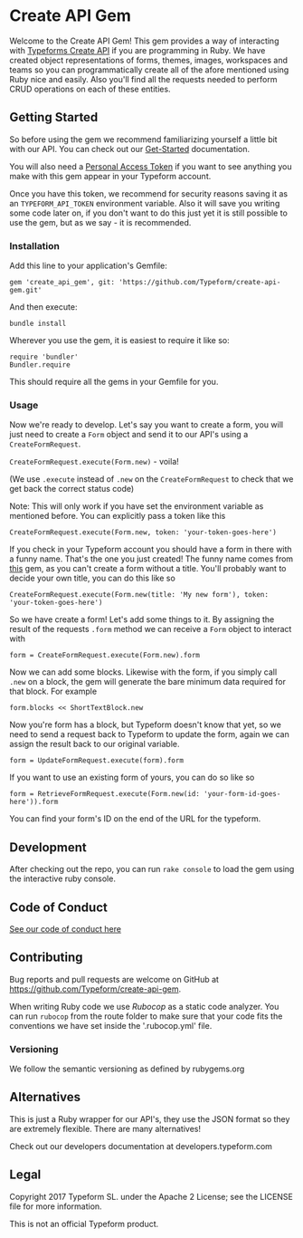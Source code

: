 # Create API Gem

Welcome to the Create API Gem! This gem provides a way of interacting with [Typeforms Create API](https://developer.typeform.com/create/) if you are programming in Ruby. We have created object representations of forms, themes, images, workspaces and teams so you can programmatically create all of the afore mentioned using Ruby nice and easily. Also you'll find all the requests needed to perform CRUD operations on each of these entities.

## Getting Started

So before using the gem we recommend familiarizing yourself a little bit with our API. You can check out our [Get-Started](https://developer.typeform.com/get-started/) documentation.

You will also need a [Personal Access Token](https://developer.typeform.com/get-started/personal-access-token/) if you want to see anything you make with this gem appear in your Typeform account.

Once you have this token, we recommend for security reasons saving it as an `TYPEFORM_API_TOKEN` environment variable. Also it will save you writing some code later on, if you don't want to do this just yet it is still possible to use the gem, but as we say - it is recommended.

### Installation

Add this line to your application's Gemfile:

`gem 'create_api_gem', git: 'https://github.com/Typeform/create-api-gem.git'`

And then execute:

`bundle install`

Wherever you use the gem, it is easiest to require it like so:

```
require 'bundler'
Bundler.require
```

This should require all the gems in your Gemfile for you.

### Usage

Now we're ready to develop. Let's say you want to create a form, you will just need to create a `Form` object and send it to our API's using a `CreateFormRequest`.

`CreateFormRequest.execute(Form.new)` - voila!

(We use `.execute` instead of `.new` on the `CreateFormRequest` to check that we get back the correct status code)

Note: This will only work if you have set the environment variable as mentioned before. You can explicitly pass a token like this

`CreateFormRequest.execute(Form.new, token: 'your-token-goes-here')`

If you check in your Typeform account you should have a form in there with a funny name. That's the one you just created! The funny name comes from [this](https://github.com/ffaker/ffaker) gem, as you can't create a form without a title. You'll probably want to decide your own title, you can do this like so

`CreateFormRequest.execute(Form.new(title: 'My new form'), token: 'your-token-goes-here')`

So we have create a form! Let's add some things to it. By assigning the result of the requests `.form` method we can receive a `Form` object to interact with

`form = CreateFormRequest.execute(Form.new).form`

Now we can add some blocks. Likewise with the form, if you simply call `.new` on a block, the gem will generate the bare minimum data required for that block. For example

`form.blocks << ShortTextBlock.new`

Now you're form has a block, but Typeform doesn't know that yet, so we need to send a request back to Typeform to update the form, again we can assign the result back to our original variable.

`form = UpdateFormRequest.execute(form).form`

If you want to use an existing form of yours, you can do so like so

`form = RetrieveFormRequest.execute(Form.new(id: 'your-form-id-goes-here')).form`

You can find your form's ID on the end of the URL for the typeform.

## Development

After checking out the repo, you can run `rake console` to load the gem using the interactive ruby console.

## Code of Conduct

[See our code of conduct here](CODE_OF_CONDUCT.md)

## Contributing

Bug reports and pull requests are welcome on GitHub at https://github.com/Typeform/create-api-gem.

When writing Ruby code we use *Rubocop* as a static code analyzer. You can run `rubocop` from the route folder to make sure that your code fits the conventions we have set inside the '.rubocop.yml' file.

### Versioning

We follow the semantic versioning as defined by rubygems.org

## Alternatives

This is just a Ruby wrapper for our API's, they use the JSON format so they are extremely flexible. There are many alternatives!

Check out our developers documentation at developers.typeform.com

## Legal

Copyright 2017 Typeform SL. under the Apache 2 License; see the LICENSE file for more information.

This is not an official Typeform product.
